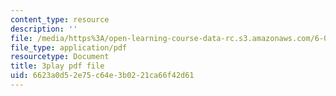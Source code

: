 ```yaml
---
content_type: resource
description: ''
file: /media/https%3A/open-learning-course-data-rc.s3.amazonaws.com/6-046j-introduction-to-algorithms-sma-5503-fall-2005/6623a0d52e75c64e3b0221ca66f42d61_F0VsQWWVWU4.pdf
file_type: application/pdf
resourcetype: Document
title: 3play pdf file
uid: 6623a0d5-2e75-c64e-3b02-21ca66f42d61
---
```

